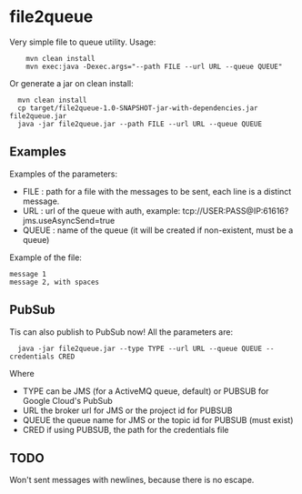 # file2queue

Very simple file to queue utility. Usage:

```
    mvn clean install
    mvn exec:java -Dexec.args="--path FILE --url URL --queue QUEUE"
```

Or generate a jar on clean install:

```
  mvn clean install
  cp target/file2queue-1.0-SNAPSHOT-jar-with-dependencies.jar file2queue.jar
  java -jar file2queue.jar --path FILE --url URL --queue QUEUE
```

## Examples

Examples of the parameters:

 * FILE : path for a file with the messages to be sent, each line is a distinct message.
 * URL : url of the queue with auth, example: tcp://USER:PASS@IP:61616?jms.useAsyncSend=true
 * QUEUE : name of the queue (it will be created if non-existent, must be a queue)

Example of the file:

```
message 1
message 2, with spaces
```

## PubSub

Tis can also publish to PubSub now! All the parameters are:

```
  java -jar file2queue.jar --type TYPE --url URL --queue QUEUE --credentials CRED
```

Where

 * TYPE can be JMS (for a ActiveMQ queue, default) or PUBSUB for Google Cloud's PubSub
 * URL the broker url for JMS or the project id for PUBSUB
 * QUEUE the queue name for JMS or the topic id for PUBSUB (must exist)
 * CRED if using PUBSUB, the path for the credentials file

## TODO

Won't sent messages with newlines, because there is no escape.
